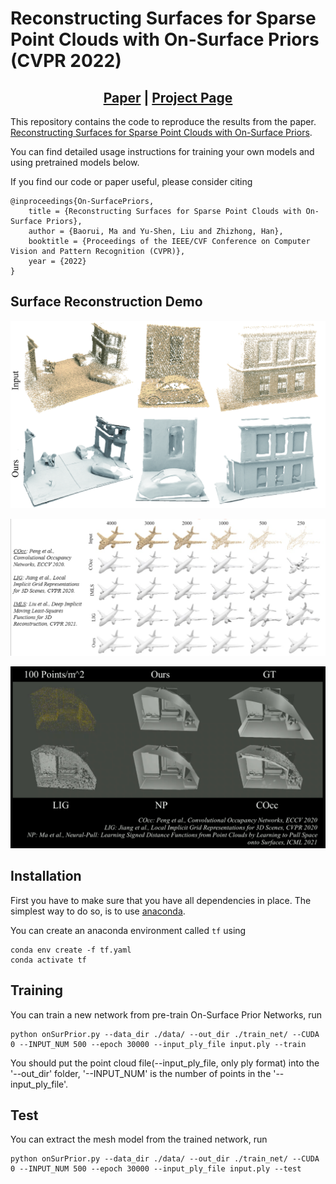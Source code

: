 # Reconstructing Surfaces for Sparse Point Clouds with On-Surface Priors (CVPR 2022)

<h2 align="center"><a href="https://arxiv.org/abs/2204.10603">Paper</a> | <a href="https://mabaorui.github.io/-OnSurfacePrior_project_page/">Project Page</a></h2>

This repository contains the code to reproduce the results from the paper.
[Reconstructing Surfaces for Sparse Point Clouds with On-Surface Priors](https://arxiv.org/abs/2204.10603).

You can find detailed usage instructions for training your own models and using pretrained models below.

If you find our code or paper useful, please consider citing

    @inproceedings{On-SurfacePriors,
        title = {Reconstructing Surfaces for Sparse Point Clouds with On-Surface Priors},
        author = {Baorui, Ma and Yu-Shen, Liu and Zhizhong, Han},
        booktitle = {Proceedings of the IEEE/CVF Conference on Computer Vision and Pattern Recognition (CVPR)},
        year = {2022}
    }

## Surface Reconstruction Demo
<p align="left">
  <img src="img/ParisStreet_part.jpg" width="780" />
</p>

<p align="left">
  <img src="img/plane.png" width="780" />
</p>

<p align="left">
  <img src="img/scene.png" width="780" />
</p>

## Installation
First you have to make sure that you have all dependencies in place.
The simplest way to do so, is to use [anaconda](https://www.anaconda.com/). 

You can create an anaconda environment called `tf` using
```
conda env create -f tf.yaml
conda activate tf
```
## Training
You can train a new network from pre-train On-Surface Prior Networks, run

```
python onSurPrior.py --data_dir ./data/ --out_dir ./train_net/ --CUDA 0 --INPUT_NUM 500 --epoch 30000 --input_ply_file input.ply --train
```
You should put the point cloud file(--input_ply_file, only ply format) into the '--out_dir' folder, '--INPUT_NUM' is the number of points in the '--input_ply_file'.
## Test
You can extract the mesh model from the trained network, run
```
python onSurPrior.py --data_dir ./data/ --out_dir ./train_net/ --CUDA 0 --INPUT_NUM 500 --epoch 30000 --input_ply_file input.ply --test
```

